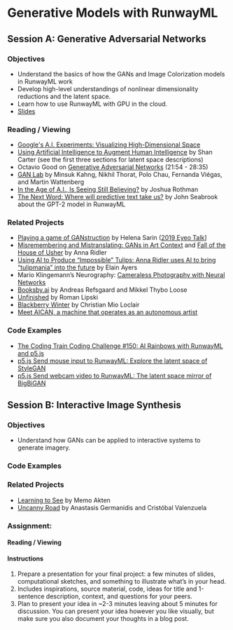# Generative Models with RunwayML

## Session A: Generative Adversarial Networks

### Objectives
* Understand the basics of how the GANs and Image Colorization models in RunwayML work
* Develop high-level understandings of nonlinear dimensionality reductions and the latent space.
* Learn how to use RunwayML with GPU in the cloud.
* [Slides](https://docs.google.com/presentation/d/1l4AzJjj2djIhuJXRUg74SbwBrp-v17w280Zjh1oKZ4A/edit?usp=sharing)

### Reading / Viewing
* [Google's A.I. Experiments: Visualizing High-Dimensional Space](https://www.youtube.com/watch?v=wvsE8jm1GzE)
* [Using Artificial Intelligence to Augment Human Intelligence](https://distill.pub/2017/aia/) by Shan Carter (see the first three sections for latent space descriptions)
* Octavio Good on [Generative Adversarial Networks](https://www.youtube.com/watch?v=Oqm9vsf_hvU&feature=youtu.be&t=1313) (21:54 - 28:35)
* [GAN Lab](https://poloclub.github.io/ganlab/) by Minsuk Kahng, Nikhil Thorat, Polo Chau, Fernanda Viégas, and Martin Wattenberg
* [In the Age of A.I., Is Seeing Still Believing?](https://www.newyorker.com/magazine/2018/11/12/in-the-age-of-ai-is-seeing-still-believing) by Joshua Rothman
* [The Next Word: Where will predictive text take us?](https://www.newyorker.com/magazine/2019/10/14/can-a-machine-learn-to-write-for-the-new-yorker) by John Seabrook about the GPT-2 model in RunwayML

### Related Projects
* [Playing a game of GANstruction](https://thegradient.pub/playing-a-game-of-ganstruction/) by Helena Sarin ([2019 Eyeo Talk](https://vimeo.com/354276365)]
* [Misremembering and Mistranslating: GANs in Art Context](http://annaridler.com/gans-in-art) and [Fall of the House of Usher](http://annaridler.com/fall-of-the-house-of-usher) by Anna Ridler
* [Using AI to Produce “Impossible” Tulips: Anna Ridler uses AI to bring “tulipmania” into the future](https://hyperallergic.com/487261/anna-ridler-tulipmania/) by Elain Ayers
* Mario Klingemann’s Neurography: [Cameraless Photography with Neural Networks](https://www.youtube.com/watch?v=21W5-q5YYjw)
* [Booksby.ai](https://booksby.ai/about/) by Andreas Refsgaard and Mikkel Thybo Loose
* [Unfinished](https://aiartists.org/roman-lipski) by Roman Lipski
* [Blackberry Winter](https://christianmioloclair.com/blackberrywinter) by Christian Mio Loclair
* [Meet AICAN, a machine that operates as an autonomous artist](https://www.interaliamag.org/articles/ahmed-elgammal/)

### Code Examples
* [The Coding Train Coding Challenge #150: AI Rainbows with RunwayML and p5.js](https://thecodingtrain.com/CodingChallenges/150-runway-rainbows.html)
* [p5.js Send mouse input to RunwayML: Explore the latent space of StyleGAN](https://editor.p5js.org/ima_ml/sketches/OUDjk3H4-)
* [p5.js Send webcam video to RunwayML: The latent space mirror of BigBiGAN](https://editor.p5js.org/ima_ml/sketches/cp87sFNRw)


## Session B: Interactive Image Synthesis

### Objectives
* Understand how GANs can be applied to interactive systems to generate imagery.

### Code Examples

### Related Projects
* [Learning to See](http://www.memo.tv/portfolio/learning-to-see/) by Memo Akten
* [Uncanny Road](https://cvalenzuelab.com/uncannyrd/) by Anastasis Germanidis and Cristóbal Valenzuela

### Assignment:

#### Reading / Viewing

#### Instructions
1. Prepare a presentation for your final project: a few minutes of slides, computational sketches, and something to illustrate what’s in your head.
2. Includes inspirations, source material, code, ideas for title and 1-sentence description, context, and questions for your peers.
3. Plan to present your idea in ~2-3 minutes leaving about 5 minutes for discussion. You can present your idea however you like visually, but make sure you also document your thoughts in a blog post.

